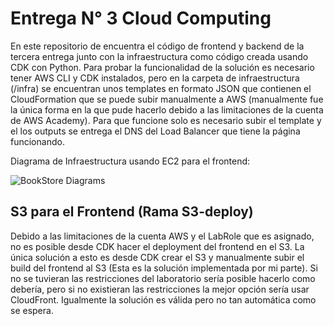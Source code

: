 # Entrega N° 3 Cloud Computing

En este repositorio de encuentra el código de frontend y backend de la tercera entrega junto con la infraestructura como código creada usando CDK con Python.
Para probar la funcionalidad de la solución es necesario tener AWS CLI y CDK instalados, pero en la carpeta de infraestructura (/infra) se encuentran unos templates en formato JSON que contienen el CloudFormation que se puede subir manualmente a AWS (manualmente fue la única forma en la que pude hacerlo debido a las limitaciones de la cuenta de AWS Academy).
Para que funcione solo es necesario subir el template y el los outputs se entrega el DNS del Load Balancer que tiene la página funcionando.

Diagrama de Infraestructura usando EC2 para el frontend:

![BookStore Diagrams](https://github.com/user-attachments/assets/5163bb31-eed3-47e3-bc1b-2ad63c33642d)

## S3 para el Frontend (Rama S3-deploy)

Debido a las limitaciones de la cuenta AWS y el LabRole que es asignado, no es posible desde CDK hacer el deployment del frontend en el S3. La única solución a esto es desde CDK crear el S3 y manualmente subir el build del frontend al S3 (Esta es la solución implementada por mi parte). Si no se tuvieran las restricciones del laboratorio sería posible hacerlo como debería, pero si no existieran las restricciones la mejor opción sería usar CloudFront. Igualmente la solución es válida pero no tan automática como se espera.
